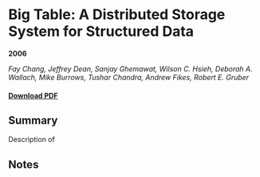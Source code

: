 # Big Table: A Distributed Storage System for Structured Data

__2006__

_Fay Chang, Jeffrey Dean, Sanjay Ghemawat, Wilson C. Hsieh, Deborah A. Wallach, Mike Burrows, Tushar Chandra, Andrew Fikes, Robert E. Gruber_

#### [Download PDF](/papers/big-table.pdf)

## Summary

Description of 

## Notes